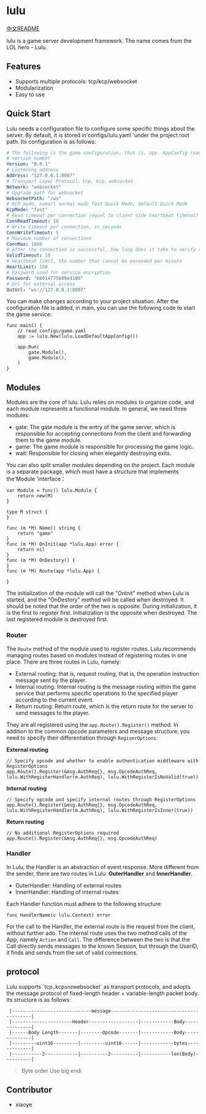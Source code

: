 # lulu

[中文README](./REAEMD_zh.md)

lulu is a game server development framework. The name comes from the LOL hero - Lulu.

## Features

* Supports multiple protocols: tcp/kcp/websocket
* Modularization
* Easy to use

## Quick Start

Lulu needs a configuration file to configure some specific things about the server. By default, it is stored in'configs/lulu.yaml 'under the project root path. Its configuration is as follows:

```yaml
# The following is the game configuration, that is, app. AppConfig read
# version number
Version: "0.0.1"
# Listening address
Address: "127.0.0.1:8007"
# Transport Layer Protocol，tcp, kcp，websocket
Network: "websocket"
# Upgrade path for websocket
WebsocketPath: "/ws"
# KCP mode, nomarl normal mode fast Quick Mode; default Quick Mode
KcpMode: "fast"
# Read timeout per connection (equal to client side heartbeat timeout) in seconds
ConnReadTimeout: 10
# Write timeout per connection, in seconds
ConnWriteTimeout: 5
# Maximum number of connections
ConnMax: 1000
# After the connection is successful, how long does it take to verify the identity, then it will be disconnected in seconds
ValidTimeout: 10
# Heartbeat limit, the number that cannot be exceeded per minute
HeartLimit: 100
# Password used for service encryption
Password: "66014775009e4106"
# Url for external access
OutUrl: "ws://127.0.0.1:8007"
```

You can make changes according to your project situation. After the configuration file is added, in main, you can use the following code to start the game service:

```golang
func main() {
	// read configs/game.yaml
	app := lulu.New(lulu.LoadDefaultAppConfig())

	app.Run(
		gate.Module(),
		game.Module(),
	)
}
```

## Modules

Modules are the core of lulu. Lulu relies on modules to organize code, and each module represents a functional module. In general, we need three modules:

- gate: The gate module is the entry of the game server, which is responsible for accepting connections from the client and forwarding them to the game module.
- game: The game module is responsible for processing the game logic.
- wait: Responsible for closing when elegantly destroying exits.

You can also split smaller modules depending on the project. Each module is a separate package, which must have a structure that implements the'Module 'interface：

```golang
var Module = func() lulu.Module {
	return new(M)
}

type M struct {
}

func (m *M) Name() string {
	return "game"
}
func (m *M) OnInit(app *lulu.App) error {
	return nil
}
func (m *M) OnDestory() {
}
func (m *M) Route(app *lulu.App) {

}
```

The initialization of the module will call the "OnInit" method when Lulu is started, and the "OnDestory" method will be called when destroyed. It should be noted that the order of the two is opposite. During initialization, it is the first to register first. Initialization is the opposite when destroyed. The last registered module is destroyed first.

### Router

The `Route` method of the module used to register routes. Lulu recommends managing routes based on modules instead of registering routes in one place. There are three routes in Lulu, namely:

- External routing: that is, request routing, that is, the operation instruction message sent by the player.
- Internal routing: Internal routing is the message routing within the game service that performs specific operations to the specified player according to the current event.
- Return routing: Return route, which is the return route for the server to send messages to the player.

They are all registered using the `app.Route().Register()` method. In addition to the common opcode parameters and message structure, you need to specify their differentiation through `RegiserOptions`:

**External routing**

```golang
// Specify opcode and whether to enable authentication middleware with RegisterOptions
app.Route().Register(&msg.AuthReq{}, msg.OpcodeAuthReq, lulu.WithRegisterHandler(m.AuthReq), lulu.WithRegisterIsNoValid(true))
```

**Internal routing**

```golang
// Specify opcode and specify internal routes through RegisterOptions
app.Route().Register(&msg.AuthReq{}, msg.OpcodeAuthReq, lulu.WithRegisterHandler(m.AuthReq), lulu.WithRegisterIsInner(true))
```

**Return routing**

```golang
// No additional RegisterOptions required
app.Route().Register(&msg.AuthReq{}, msg.OpcodeAuthReq)
```

### Handler

In Lulu, the Handler is an abstraction of event response. More different from the sender, there are two routes in Lulu: **OuterHandler** and **InnerHandler**.

- OuterHandler: Handling of external routes
- InnerHandler: Handling of internal routes

Each Handler function must adhere to the following structure:

```golang
func HandlerName(c lulu.Context) error
```

For the call to the Handler, the external route is the request from the client, without further ado. The internal route uses the two method calls of the App, namely `Action` and `Call`. The difference between the two is that the Call directly sends messages to the known Session, but through the UserID, it finds and sends from the set of valid connections.

## protocol

Lulu supports``tcp`,`kcp` and `websocket` as transport protocols, and adopts the message protocol of fixed-length header + variable-length packet body. Its structure is as follows:

```
 |-----------------------------message-----------------------------------------|
 |----------------------Header------------------|------------Body--------------|
 |------Body Length-------|--------Opcode-------|------------Body--------------|
 |---------uint16---------|---------uint16------|------------bytes-------------|
 |-----------2------------|----------2----------|-----------len(Body)----------|
```

> Byte order Use big endi

## Contributor

- xiaoye